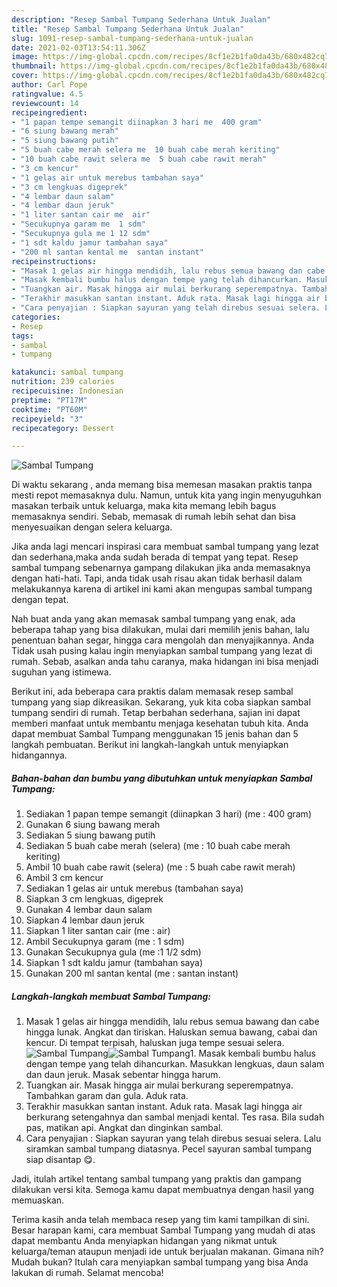 ```yaml
---
description: "Resep Sambal Tumpang Sederhana Untuk Jualan"
title: "Resep Sambal Tumpang Sederhana Untuk Jualan"
slug: 1091-resep-sambal-tumpang-sederhana-untuk-jualan
date: 2021-02-03T13:54:11.306Z
image: https://img-global.cpcdn.com/recipes/8cf1e2b1fa0da43b/680x482cq70/sambal-tumpang-foto-resep-utama.jpg
thumbnail: https://img-global.cpcdn.com/recipes/8cf1e2b1fa0da43b/680x482cq70/sambal-tumpang-foto-resep-utama.jpg
cover: https://img-global.cpcdn.com/recipes/8cf1e2b1fa0da43b/680x482cq70/sambal-tumpang-foto-resep-utama.jpg
author: Carl Pope
ratingvalue: 4.5
reviewcount: 14
recipeingredient:
- "1 papan tempe semangit diinapkan 3 hari me  400 gram"
- "6 siung bawang merah"
- "5 siung bawang putih"
- "5 buah cabe merah selera me  10 buah cabe merah keriting"
- "10 buah cabe rawit selera me  5 buah cabe rawit merah"
- "3 cm kencur"
- "1 gelas air untuk merebus tambahan saya"
- "3 cm lengkuas digeprek"
- "4 lembar daun salam"
- "4 lembar daun jeruk"
- "1 liter santan cair me  air"
- "Secukupnya garam me  1 sdm"
- "Secukupnya gula me 1 12 sdm"
- "1 sdt kaldu jamur tambahan saya"
- "200 ml santan kental me  santan instant"
recipeinstructions:
- "Masak 1 gelas air hingga mendidih, lalu rebus semua bawang dan cabe hingga lunak. Angkat dan tiriskan. Haluskan semua bawang, cabai dan kencur. Di tempat terpisah, haluskan juga tempe sesuai selera."
- "Masak kembali bumbu halus dengan tempe yang telah dihancurkan. Masukkan lengkuas, daun salam dan daun jeruk. Masak sebentar hingga harum."
- "Tuangkan air. Masak hingga air mulai berkurang seperempatnya. Tambahkan garam dan gula. Aduk rata."
- "Terakhir masukkan santan instant. Aduk rata. Masak lagi hingga air berkurang setengahnya dan sambal menjadi kental. Tes rasa. Bila sudah pas, matikan api. Angkat dan dinginkan sambal."
- "Cara penyajian : Siapkan sayuran yang telah direbus sesuai selera. Lalu siramkan sambal tumpang diatasnya. Pecel sayuran sambal tumpang siap disantap 😋."
categories:
- Resep
tags:
- sambal
- tumpang

katakunci: sambal tumpang 
nutrition: 239 calories
recipecuisine: Indonesian
preptime: "PT17M"
cooktime: "PT60M"
recipeyield: "3"
recipecategory: Dessert

---
```



![Sambal Tumpang](https://img-global.cpcdn.com/recipes/8cf1e2b1fa0da43b/680x482cq70/sambal-tumpang-foto-resep-utama.jpg)

Di waktu  sekarang , anda memang bisa memesan masakan praktis tanpa mesti repot memasaknya dulu. Namun, untuk kita yang ingin menyuguhkan masakan terbaik untuk keluarga, maka kita memang lebih bagus memasaknya sendiri. Sebab, memasak di rumah lebih sehat dan bisa menyesuaikan dengan selera keluarga.

Jika anda lagi mencari inspirasi cara membuat sambal tumpang yang lezat dan sederhana,maka anda sudah berada di tempat yang tepat. Resep sambal tumpang  sebenarnya gampang dilakukan jika anda memasaknya dengan hati-hati. Tapi, anda tidak usah risau akan tidak berhasil dalam melakukannya 
karena di artikel ini kami akan mengupas sambal tumpang dengan tepat.  



Nah buat anda yang akan memasak sambal tumpang yang enak, ada beberapa tahap yang bisa dilakukan, mulai dari memilih jenis bahan, lalu penentuan bahan segar, hingga cara mengolah dan menyajikannya. Anda Tidak usah pusing kalau ingin menyiapkan sambal tumpang yang lezat di rumah. Sebab, asalkan anda  tahu caranya, maka hidangan ini bisa menjadi suguhan yang istimewa.

Berikut ini, ada beberapa cara praktis  dalam memasak resep sambal tumpang yang siap dikreasikan. Sekarang, yuk kita coba siapkan sambal tumpang sendiri di rumah. Tetap berbahan sederhana, sajian ini dapat memberi manfaat untuk membantu menjaga kesehatan tubuh kita. Anda dapat membuat Sambal Tumpang menggunakan 15 jenis bahan dan 5 langkah pembuatan. Berikut ini langkah-langkah untuk menyiapkan hidangannya.

<!--inarticleads1-->

##### Bahan-bahan dan bumbu yang dibutuhkan untuk menyiapkan Sambal Tumpang:

1. Sediakan 1 papan tempe semangit (diinapkan 3 hari) (me : 400 gram)
1. Gunakan 6 siung bawang merah
1. Sediakan 5 siung bawang putih
1. Sediakan 5 buah cabe merah (selera) (me : 10 buah cabe merah keriting)
1. Ambil 10 buah cabe rawit (selera) (me : 5 buah cabe rawit merah)
1. Ambil 3 cm kencur
1. Sediakan 1 gelas air untuk merebus (tambahan saya)
1. Siapkan 3 cm lengkuas, digeprek
1. Gunakan 4 lembar daun salam
1. Siapkan 4 lembar daun jeruk
1. Siapkan 1 liter santan cair (me : air)
1. Ambil Secukupnya garam (me : 1 sdm)
1. Gunakan Secukupnya gula (me :1 1/2 sdm)
1. Siapkan 1 sdt kaldu jamur (tambahan saya)
1. Gunakan 200 ml santan kental (me : santan instant)




<!--inarticleads2-->

##### Langkah-langkah membuat Sambal Tumpang:

1. Masak 1 gelas air hingga mendidih, lalu rebus semua bawang dan cabe hingga lunak. Angkat dan tiriskan. Haluskan semua bawang, cabai dan kencur. Di tempat terpisah, haluskan juga tempe sesuai selera.
<img src="https://img-global.cpcdn.com/steps/44b2ed9a6fd24e70/160x128cq70/sambal-tumpang-langkah-memasak-1-foto.jpg" alt="Sambal Tumpang"><img src="https://img-global.cpcdn.com/steps/5145df117de22087/160x128cq70/sambal-tumpang-langkah-memasak-1-foto.jpg" alt="Sambal Tumpang">1. Masak kembali bumbu halus dengan tempe yang telah dihancurkan. Masukkan lengkuas, daun salam dan daun jeruk. Masak sebentar hingga harum.
1. Tuangkan air. Masak hingga air mulai berkurang seperempatnya. Tambahkan garam dan gula. Aduk rata.
1. Terakhir masukkan santan instant. Aduk rata. Masak lagi hingga air berkurang setengahnya dan sambal menjadi kental. Tes rasa. Bila sudah pas, matikan api. Angkat dan dinginkan sambal.
1. Cara penyajian : Siapkan sayuran yang telah direbus sesuai selera. Lalu siramkan sambal tumpang diatasnya. Pecel sayuran sambal tumpang siap disantap 😋.




Jadi, itulah artikel tentang  sambal tumpang  yang praktis dan gampang dilakukan versi kita. Semoga kamu dapat membuatnya dengan hasil yang memuaskan. 

Terima kasih anda telah membaca resep yang tim kami tampilkan di sini. Besar harapan kami, cara membuat  Sambal Tumpang yang mudah di atas dapat membantu Anda menyiapkan hidangan yang nikmat untuk keluarga/teman ataupun menjadi ide untuk berjualan makanan. Gimana nih? Mudah bukan? Itulah cara menyiapkan sambal tumpang yang bisa Anda lakukan di rumah. Selamat mencoba!

